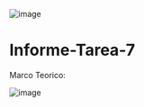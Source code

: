 ![image](https://user-images.githubusercontent.com/84587120/130149563-f710ac02-6f64-4496-9295-e66f9d6b5482.png)

# Informe-Tarea-7

Marco Teorico: 

![image](https://user-images.githubusercontent.com/84587120/130149674-10ca8686-4716-4b7b-9605-e9afd283a278.png)

